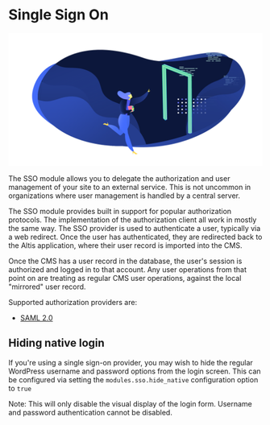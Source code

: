 # Single Sign On

![](./assets/banner-sso.png)

The SSO module allows you to delegate the authorization and user management of your site to an external service. This is not uncommon in organizations where user management is handled by a central server.

The SSO module provides built in support for popular authorization protocols. The implementation of the authorization client all work in mostly the same way. The SSO provider is used to authenticate a user, typically via a web redirect. Once the user has authenticated, they are redirected back to the Altis application, where their user record is imported into the CMS.

Once the CMS has a user record in the database, the user's session is authorized and logged in to that account. Any user operations from that point on are treating as regular CMS user operations, against the local "mirrored" user record.

Supported authorization providers are:

* [SAML 2.0](./saml-2-0.md)

## Hiding native login

If you're using a single sign-on provider, you may wish to hide the regular WordPress username and password options from the login screen. This can be configured via setting the `modules.sso.hide_native` configuration option to `true`

Note: This will only disable the visual display of the login form. Username and password authentication cannot be disabled.
